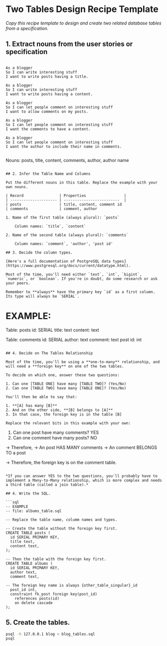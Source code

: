 # Two Tables Design Recipe Template

_Copy this recipe template to design and create two related database tables from a specification._

## 1. Extract nouns from the user stories or specification

```

As a blogger
So I can write interesting stuff
I want to write posts having a title.

As a blogger
So I can write interesting stuff
I want to write posts having a content.

As a blogger
So I can let people comment on interesting stuff
I want to allow comments on my posts.

As a blogger
So I can let people comment on interesting stuff
I want the comments to have a content.

As a blogger
So I can let people comment on interesting stuff
I want the author to include their name in comments.


```
Nouns: posts, title, content, comments, author, author name


```

## 2. Infer the Table Name and Columns

Put the different nouns in this table. Replace the example with your own nouns.

| Record                | Properties                 |
| --------------------- | -------------------------  |
| posts                 | title, content, comment id
| comments              | comment, author

1. Name of the first table (always plural): `posts` 

    Column names: `title`, `content`

2. Name of the second table (always plural): `comments` 

    Column names: `comment`, 'author', 'post id'

## 3. Decide the column types.

[Here's a full documentation of PostgreSQL data types](https://www.postgresql.org/docs/current/datatype.html).

Most of the time, you'll need either `text`, `int`, `bigint`, `numeric`, or `boolean`. If you're in doubt, do some research or ask your peers.

Remember to **always** have the primary key `id` as a first column. Its type will always be `SERIAL`.

```
# EXAMPLE:

Table: posts
id: SERIAL
title: text
content: text

Table: comments
id: SERIAL
author: text
comment: text
post id: int
```

## 4. Decide on The Tables Relationship

Most of the time, you'll be using a **one-to-many** relationship, and will need a **foreign key** on one of the two tables.

To decide on which one, answer these two questions:

1. Can one [TABLE ONE] have many [TABLE TWO]? (Yes/No)
2. Can one [TABLE TWO] have many [TABLE ONE]? (Yes/No)

You'll then be able to say that:

1. **[A] has many [B]**
2. And on the other side, **[B] belongs to [A]**
3. In that case, the foreign key is in the table [B]

Replace the relevant bits in this example with your own:

```

1. Can one post have many comments? YES
2. Can one comment have many posts? NO

-> Therefore,
-> An post HAS MANY comments
-> An comment BELONGS TO a post

-> Therefore, the foreign key is on the comment table.
```

*If you can answer YES to the two questions, you'll probably have to implement a Many-to-Many relationship, which is more complex and needs a third table (called a join table).*

## 4. Write the SQL.

```sql
-- EXAMPLE
-- file: albums_table.sql

-- Replace the table name, columm names and types.

-- Create the table without the foreign key first.
CREATE TABLE posts (
  id SERIAL PRIMARY KEY,
  title text,
  content text,
);

-- Then the table with the foreign key first.
CREATE TABLE albums (
  id SERIAL PRIMARY KEY,
  author text,
  comment text,

-- The foreign key name is always {other_table_singular}_id
  post_id int,
  constraint fk_post foreign key(post_id)
    references posts(id)
    on delete cascade
);

```

## 5. Create the tables.

```bash
psql -h 127.0.0.1 blog < blog_tables.sql
psql
```
